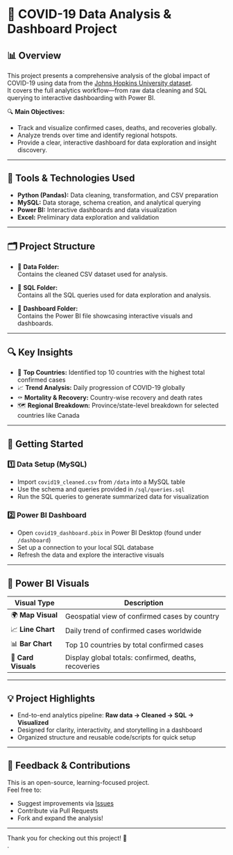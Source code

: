 # 🦠 COVID-19 Data Analysis & Dashboard Project

## 📊 Overview
This project presents a comprehensive analysis of the global impact of COVID-19 using data from the [Johns Hopkins University dataset](https://www.kaggle.com/sudalairajkumar/novel-corona-virus-2019-dataset).  
It covers the full analytics workflow—from raw data cleaning and SQL querying to interactive dashboarding with Power BI.

🔍 **Main Objectives:**
- Track and visualize confirmed cases, deaths, and recoveries globally.
- Analyze trends over time and identify regional hotspots.
- Provide a clear, interactive dashboard for data exploration and insight discovery.

---

## 🧰 Tools & Technologies Used
- **Python (Pandas):** Data cleaning, transformation, and CSV preparation  
- **MySQL:** Data storage, schema creation, and analytical querying  
- **Power BI:** Interactive dashboards and data visualization  
- **Excel:** Preliminary data exploration and validation

---

## 🗂️ Project Structure

- 📁 **Data Folder:**  
  Contains the cleaned CSV dataset used for analysis.

- 📁 **SQL Folder:**  
  Contains all the SQL queries used for data exploration and analysis.

- 📁 **Dashboard Folder:**  
  Contains the Power BI file showcasing interactive visuals and dashboards.

---

## 🔍 Key Insights
- 📌 **Top Countries:** Identified top 10 countries with the highest total confirmed cases  
- 📈 **Trend Analysis:** Daily progression of COVID-19 globally  
- ⚰️ **Mortality & Recovery:** Country-wise recovery and death rates  
- 🗺️ **Regional Breakdown:** Province/state-level breakdown for selected countries like Canada

---

## 🚀 Getting Started

### 1️⃣ Data Setup (MySQL)
- Import `covid19_cleaned.csv` from `/data` into a MySQL table  
- Use the schema and queries provided in `/sql/queries.sql`  
- Run the SQL queries to generate summarized data for visualization

### 2️⃣ Power BI Dashboard
- Open `covid19_dashboard.pbix` in Power BI Desktop (found under `/dashboard`)
- Set up a connection to your local SQL database
- Refresh the data and explore the interactive visuals

---

## 🎨 Power BI Visuals

| Visual Type      | Description                                                   |
|------------------|---------------------------------------------------------------|
| 🌍 **Map Visual**    | Geospatial view of confirmed cases by country               |
| 📈 **Line Chart**    | Daily trend of confirmed cases worldwide                    |
| 📊 **Bar Chart**     | Top 10 countries by total confirmed cases                   |
| 🔢 **Card Visuals**  | Display global totals: confirmed, deaths, recoveries        |

---

## 💡 Project Highlights
- End-to-end analytics pipeline: **Raw data → Cleaned → SQL → Visualized**
- Designed for clarity, interactivity, and storytelling in a dashboard
- Organized structure and reusable code/scripts for quick setup

---

## 🙌 Feedback & Contributions
This is an open-source, learning-focused project.  
Feel free to:
- Suggest improvements via [Issues](https://github.com/Nithinvarughese/Covid-19-Project/issues)
- Contribute via Pull Requests
- Fork and expand the analysis!

---

Thank you for checking out this project! 🌟  
.
